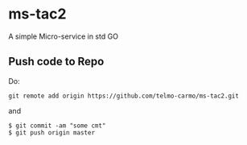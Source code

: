 # ms-tac2

A simple Micro-service in std GO

## Push code to Repo


Do:

```git remote add origin https://github.com/telmo-carmo/ms-tac2.git```

and

```
$ git commit -am "some cmt"
$ git push origin master
```
